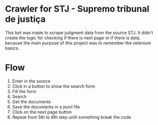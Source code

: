 # Crawler for STJ - Supremo tribunal de justiça

This bot was made to scrape judgment data from the source STJ. It didn't create the logic for checking if there is next page or if there is data, because the main purpose of this project was to remember the selenium basics.

# Flow

1. Enter in the source
2. Click in a button to show the search form
3. Fill the form
4. Search
5. Get the documents
6. Save the documents in a jsonl file
8. Click on the next page button
9. Repeat from 5th to 8th step until something break the code